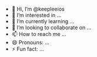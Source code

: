- 👋 Hi, I’m @keepleeios
- 👀 I’m interested in ...
- 🌱 I’m currently learning ...
- 💞️ I’m looking to collaborate on ...
- 📫 How to reach me ...
- 😄 Pronouns: ...
- ⚡ Fun fact: ...

<!---
keepleeios/keepleeios is a ✨ special ✨ repository because its `README.md` (this file) appears on your GitHub profile.
You can click the Preview link to take a look at your changes.
--->
